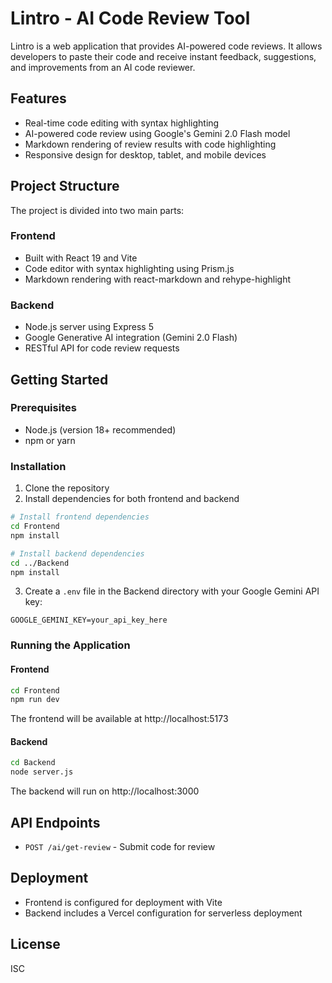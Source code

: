 # Lintro - AI Code Review Tool

Lintro is a web application that provides AI-powered code reviews. It allows developers to paste their code and receive instant feedback, suggestions, and improvements from an AI code reviewer.

## Features

- Real-time code editing with syntax highlighting
- AI-powered code review using Google's Gemini 2.0 Flash model
- Markdown rendering of review results with code highlighting
- Responsive design for desktop, tablet, and mobile devices

## Project Structure

The project is divided into two main parts:

### Frontend

- Built with React 19 and Vite
- Code editor with syntax highlighting using Prism.js
- Markdown rendering with react-markdown and rehype-highlight

### Backend

- Node.js server using Express 5
- Google Generative AI integration (Gemini 2.0 Flash)
- RESTful API for code review requests

## Getting Started

### Prerequisites

- Node.js (version 18+ recommended)
- npm or yarn

### Installation

1. Clone the repository
2. Install dependencies for both frontend and backend

```bash
# Install frontend dependencies
cd Frontend
npm install

# Install backend dependencies
cd ../Backend
npm install
```

3. Create a `.env` file in the Backend directory with your Google Gemini API key:

```
GOOGLE_GEMINI_KEY=your_api_key_here
```

### Running the Application

#### Frontend

```bash
cd Frontend
npm run dev
```

The frontend will be available at http://localhost:5173

#### Backend

```bash
cd Backend
node server.js
```

The backend will run on http://localhost:3000

## API Endpoints

- `POST /ai/get-review` - Submit code for review

## Deployment

- Frontend is configured for deployment with Vite
- Backend includes a Vercel configuration for serverless deployment

## License

ISC